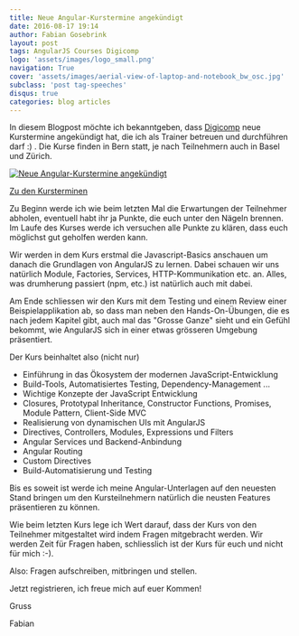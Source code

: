 ```yaml
---
title: Neue Angular-Kurstermine angekündigt
date: 2016-08-17 19:14
author: Fabian Gosebrink
layout: post
tags: AngularJS Courses Digicomp
logo: 'assets/images/logo_small.png'
navigation: True
cover: 'assets/images/aerial-view-of-laptop-and-notebook_bw_osc.jpg'
subclass: 'post tag-speeches'
disqus: true
categories: blog articles
---
```


In diesem Blogpost möchte ich bekanntgeben, dass [Digicomp](https://www.digicomp.ch/) neue Kurstermine angekündigt hat, die ich als Trainer betreuen und durchführen darf :) . Die Kurse finden in Bern statt, je nach Teilnehmern auch in Basel und Zürich.

<a href="http://offering.solutions/wp-content/uploads/2016/05/Angular_With_Digicomp.png" target="_blank" rel="https://www.digicomp.ch/weiterbildung/softwareentwicklungs-trainings/web-und-mobile-app-entwicklung/webentwicklung/frontend-entwicklung-mit-angularjs">![Neue Angular-Kurstermine angekündigt]({{site.baseurl}}assets/articles/wp-content/uploads/2016/05/Angular_With_Digicomp.png)</a>

[Zu den Kursterminen](https://www.digicomp.ch/weiterbildung/softwareentwicklungs-trainings/web-und-mobile-app-entwicklung/webentwicklung/frontend-entwicklung-mit-angularjs)

Zu Beginn werde ich wie beim letzten Mal die Erwartungen der Teilnehmer abholen, eventuell habt ihr ja Punkte, die euch unter den Nägeln brennen. Im Laufe des Kurses werde ich versuchen alle Punkte zu klären, dass euch möglichst gut geholfen werden kann.

Wir werden in dem Kurs erstmal die Javascript-Basics anschauen um danach die Grundlagen von AngularJS zu lernen. Dabei schauen wir uns natürlich Module, Factories, Services, HTTP-Kommunikation etc. an. Alles, was drumherung passiert (npm, etc.) ist natürlich auch mit dabei.


Am Ende schliessen wir den Kurs mit dem Testing und einem Review einer Beispielapplikation ab, so dass man neben den Hands-On-Übungen, die es nach jedem Kapitel gibt, auch mal das "Grosse Ganze" sieht und ein Gefühl bekommt, wie AngularJS sich in einer etwas grösseren Umgebung präsentiert.

Der Kurs beinhaltet also (nicht nur)

* Einführung in das Ökosystem der modernen JavaScript-Entwicklung
* Build-Tools, Automatisiertes Testing, Dependency-Management ...
* Wichtige Konzepte der JavaScript Entwicklung
* Closures, Prototypal Inheritance, Constructor Functions, Promises, Module Pattern, Client-Side MVC
* Realisierung von dynamischen UIs mit AngularJS
* Directives, Controllers, Modules, Expressions und Filters
* Angular Services und Backend-Anbindung
* Angular Routing
* Custom Directives
* Build-Automatisierung und Testing

Bis es soweit ist werde ich meine Angular-Unterlagen auf den neuesten Stand bringen um den Kursteilnehmern natürlich die neusten Features präsentieren zu können.

Wie beim letzten Kurs lege ich Wert darauf, dass der Kurs von den Teilnehmer mitgestaltet wird indem Fragen mitgebracht werden. Wir werden Zeit für Fragen haben, schliesslich ist der Kurs für euch und nicht für mich :-).

Also: Fragen aufschreiben, mitbringen und stellen.

Jetzt registrieren, ich freue mich auf euer Kommen!

Gruss

Fabian
